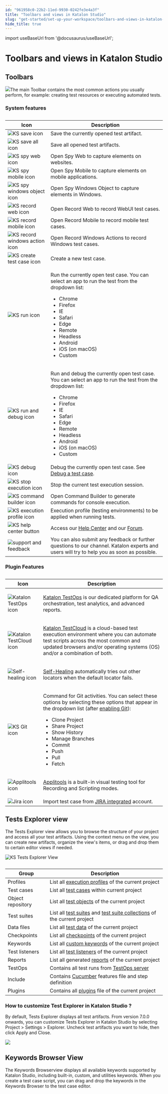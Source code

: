 ```yaml
---
id: "961958c0-22b2-11ed-9930-0242fe3e4a3f"
title: "Toolbars and views in Katalon Studio"
slug: "get-started/set-up-your-workspace/toolbars-and-views-in-katalon-studio"
hide_title: true
---
```

import useBaseUrl from '@docusaurus/useBaseUrl';


# <a id="topic-5362" class="anchor_top_offset"/><a id="ariaid-title1" class="anchor_top_offset"/>Toolbars and views in <span xmlns="http://www.w3.org/1999/xhtml" className="ph">Katalon Studio</span> 


## <a id="topic-888" class="anchor_top_offset"/>Toolbars

<p xmlns="http://www.w3.org/1999/xhtml" className="p"><img className="image" src={useBaseUrl("/95ebe020-22b2-11ed-9930-0242fe3e4a3f.png")} />The main <span className="ph uicontrol">Toolbar</span> contains the most common actions you usually perform, for example: creating test resources or executing automated tests.</p> 

### System features

                        
<div xmlns="http://www.w3.org/1999/xhtml" className="p">
  <table className="table"><caption /><colgroup><col style={{width: '50%'}} /><col style={{width: '50%'}} /></colgroup><thead className="thead"><tr className><th className="entry anchor_top_offset" id="topic-888__entry__1">Icon</th><th className="entry anchor_top_offset" id="topic-888__entry__2"> Description</th></tr></thead><tbody className="tbody"><tr className><td className="entry" headers="topic-888__entry__1 topic-888__entry__2 "><img className="image anchor_top_offset" id="topic-888__ks-save-icon" width={50} src={useBaseUrl("/ee877ea0-8e39-11ec-ad3c-024208599ecc.png")} alt="KS save icon" /></td><td className="entry" headers="topic-888__entry__1 topic-888__entry__2 ">Save the currently opened test artifact.</td></tr><tr className><td className="entry" headers="topic-888__entry__1 topic-888__entry__2 "><img className="image anchor_top_offset" id="topic-888__ks-save-all-button" width={50} src={useBaseUrl("/ee8338e0-8e39-11ec-ad3c-024208599ecc.png")} alt="KS save all icon" /></td><td className="entry" headers="topic-888__entry__1 topic-888__entry__2 ">Save all opened test artifacts.</td></tr><tr className><td className="entry" headers="topic-888__entry__1 topic-888__entry__2 "><img className="image anchor_top_offset" id="topic-888__ks-spy-web-button" width={50} src={useBaseUrl("/ee7be5e0-8e39-11ec-ad3c-024208599ecc.png")} alt="KS spy web icon" /></td><td className="entry" headers="topic-888__entry__1 topic-888__entry__2 ">Open <span className="ph uicontrol">Spy Web</span> to capture elements on websites.</td></tr><tr className><td className="entry" headers="topic-888__entry__1 topic-888__entry__2 "><img className="image anchor_top_offset" id="topic-888__ks-spy-mobile-button" width={50} src={useBaseUrl("/ee602080-8e39-11ec-ad3c-024208599ecc.png")} alt="KS spy mobile icon" /></td><td className="entry" headers="topic-888__entry__1 topic-888__entry__2 ">Open <span className="ph uicontrol">Spy Mobile</span> to capture elements on mobile applications.</td></tr><tr className><td className="entry" headers="topic-888__entry__1 topic-888__entry__2 "><img className="image anchor_top_offset" id="topic-888__ks-spy-windows-object-button" width={50} src={useBaseUrl("/edcba8b0-8e39-11ec-ad3c-024208599ecc.png")} alt="KS spy windows object icon" /></td><td className="entry" headers="topic-888__entry__1 topic-888__entry__2 ">Open <span className="ph uicontrol">Spy Windows Object</span> to capture elements in Windows.</td></tr><tr className><td className="entry" headers="topic-888__entry__1 topic-888__entry__2 "><img className="image anchor_top_offset" id="topic-888__ks-record-web-button" width={50} src={useBaseUrl("/ee7f1a30-8e39-11ec-ad3c-024208599ecc.png")} alt="KS record web icon" /></td><td className="entry" headers="topic-888__entry__1 topic-888__entry__2 ">Open <span className="ph uicontrol">Record Web</span> to record WebUI test cases.</td></tr><tr className><td className="entry" headers="topic-888__entry__1 topic-888__entry__2 "><img className="image anchor_top_offset" id="topic-888__ks-record-mobile-button" width={50} src={useBaseUrl("/ee74b9f0-8e39-11ec-ad3c-024208599ecc.png")} alt="KS record mobile icon" /></td><td className="entry" headers="topic-888__entry__1 topic-888__entry__2 ">Open <span className="ph uicontrol">Record Mobile</span> to record mobile test cases.</td></tr><tr className><td className="entry" headers="topic-888__entry__1 topic-888__entry__2 "><img className="image anchor_top_offset" id="topic-888__ks-record-windows-actions-button" width={50} src={useBaseUrl("/eec60e40-8e39-11ec-ad3c-024208599ecc.png")} alt="KS record windows action icon" /></td><td className="entry" headers="topic-888__entry__1 topic-888__entry__2 ">Open <span className="ph uicontrol">Record Windows Actions</span> to record Windows test cases.</td></tr><tr className><td className="entry" headers="topic-888__entry__1 topic-888__entry__2 "><img className="image" width={40} src={useBaseUrl("/9600a0a0-22b2-11ed-9930-0242fe3e4a3f.svg")} alt="KS create test case icon" /></td><td className="entry" headers="topic-888__entry__1 topic-888__entry__2 ">Create a new test case.</td></tr><tr className><td className="entry" headers="topic-888__entry__1 topic-888__entry__2 "><img className="image anchor_top_offset" id="topic-888__ks-run-button" width={50} src={useBaseUrl("/ee6a80c0-8e39-11ec-ad3c-024208599ecc.png")} alt="KS run icon" /></td><td className="entry" headers="topic-888__entry__1 topic-888__entry__2 ">
          <p className="p">Run the currently open test case. You can select an app to run the test from the dropdown list:</p>
          <ul className="ul"><li className="li">Chrome</li><li className="li">Firefox</li><li className="li">IE</li><li className="li">Safari</li><li className="li">Edge</li><li className="li">Remote</li><li className="li">Headless</li><li className="li">Android</li><li className="li">iOS (on macOS)</li><li className="li">Custom</li></ul>
        </td></tr><tr className><td className="entry" headers="topic-888__entry__1 topic-888__entry__2 "><img className="image anchor_top_offset" id="topic-888__ks-run-and-debug-button" width={50} src={useBaseUrl("/edd0b1c0-8e39-11ec-ad3c-024208599ecc.png")} alt="KS run and debug icon" /></td><td className="entry" headers="topic-888__entry__1 topic-888__entry__2 ">
          <p className="p">Run and debug the currently open test case. You can select an app to run the test from the dropdown list:</p>
          <ul className="ul"><li className="li">Chrome</li><li className="li">Firefox</li><li className="li">IE</li><li className="li">Safari</li><li className="li">Edge</li><li className="li">Remote</li><li className="li">Headless</li><li className="li">Android</li><li className="li">iOS (on macOS)</li><li className="li">Custom</li></ul>
        </td></tr><tr className><td className="entry" headers="topic-888__entry__1 topic-888__entry__2 "><img className="image anchor_top_offset" id="topic-888__ks-debug-button" width={100} src={useBaseUrl("/ede9b800-8e39-11ec-ad3c-024208599ecc.png")} alt="KS debug icon" /></td><td className="entry" headers="topic-888__entry__1 topic-888__entry__2 ">Debug the currently open test case. See <a className="xref" href="/docs/author/debug-a-test-case/debug-a-test-case-in-katalon-studio">Debug a test case</a>.</td></tr><tr className><td className="entry" headers="topic-888__entry__1 topic-888__entry__2 "><img className="image anchor_top_offset" id="topic-888__ks-stop-execution-button" width={50} src={useBaseUrl("/ee970f00-8e39-11ec-ad3c-024208599ecc.png")} alt="KS stop execution icon" /></td><td className="entry" headers="topic-888__entry__1 topic-888__entry__2 ">Stop the current test execution session.</td></tr><tr className><td className="entry" headers="topic-888__entry__1 topic-888__entry__2 "><img className="image anchor_top_offset" id="topic-888__ks-cmd-builder-button" width={50} src={useBaseUrl("/ee9a1c40-8e39-11ec-ad3c-024208599ecc.png")} alt="KS command builder icon" /></td><td className="entry" headers="topic-888__entry__1 topic-888__entry__2 ">Open <span className="ph uicontrol">Command Builder</span> to generate commands for console execution.</td></tr><tr className><td className="entry" headers="topic-888__entry__1 topic-888__entry__2 "><img className="image anchor_top_offset" id="topic-888__ks-execution-profile-button" width={80} src={useBaseUrl("/ededd6b0-8e39-11ec-ad3c-024208599ecc.png")} alt="KS execution profile icon" /></td><td className="entry" headers="topic-888__entry__1 topic-888__entry__2 ">Execution profile (testing environments) to be applied when running tests.</td></tr><tr className><td className="entry" headers="topic-888__entry__1 topic-888__entry__2 "><img className="image anchor_top_offset" id="topic-888__ks-help-center-button" width={40} src={useBaseUrl("/ee32a7e0-8e39-11ec-ad3c-024208599ecc.png")} alt="KS help center button" /></td><td className="entry" headers="topic-888__entry__1 topic-888__entry__2 ">Access our <a className="xref j-external-link" href="https://katalonsupport.force.com/katalonhelpcenter/s/" target="_blank">Help Center</a> and our <a className="xref j-external-link" href="https://forum.katalon.com/" target="_blank">Forum</a>.</td></tr><tr className><td className="entry" headers="topic-888__entry__1 topic-888__entry__2 "><img className="image" width={150} src={useBaseUrl("/95f248c0-22b2-11ed-9930-0242fe3e4a3f.png")} alt="support and feedback" /></td><td className="entry" headers="topic-888__entry__1 topic-888__entry__2 ">You can also submit any feedback or further questions to our channel. Katalon experts and users will try to help you as soon as possible.</td></tr></tbody></table>
</div>
        

### Plugin Features

                        
<div xmlns="http://www.w3.org/1999/xhtml" className="p">
  <table className="table"><caption /><colgroup><col style={{width: '50%'}} /><col style={{width: '50%'}} /></colgroup><thead className="thead"><tr className><th className="entry anchor_top_offset" id="topic-888__entry__37">Icon</th><th className="entry anchor_top_offset" id="topic-888__entry__38">Description</th></tr></thead><tbody className="tbody"><tr className><td className="entry" headers="topic-888__entry__37 topic-888__entry__38 "><img className="image anchor_top_offset" id="topic-888__ks-testops-button" src={useBaseUrl("/ee4608d0-8e39-11ec-ad3c-024208599ecc.png")} alt="Katalon TestOps icon" /></td><td className="entry" headers="topic-888__entry__37 topic-888__entry__38 ">
          <p className="p"><a className="xref j-external-link" href="https://docs.katalon.com/katalon-analytics/docs/overview.html" target="_blank"><span className="ph">Katalon TestOps</span></a> is our dedicated platform for QA orchestration, test analytics, and advanced reports.</p>
        </td></tr><tr className><td className="entry" headers="topic-888__entry__37 topic-888__entry__38 "><img className="image anchor_top_offset" id="topic-888__ks-testcloud-button" width={36} src={useBaseUrl("/ee425f50-8e39-11ec-ad3c-024208599ecc.png")} alt="Katalon TestCloud icon" /></td><td className="entry" headers="topic-888__entry__37 topic-888__entry__38 ">
          <p className="p"><a className="xref j-external-link" href="https://docs.katalon.com/katalon-testcloud/docs/testcloud-overview.html" target="_blank"><span className="ph">Katalon TestCloud</span></a> is a cloud-based test execution environment where you can automate test scripts across the most common and updated browsers and/or operating systems (OS) and/or a combination of both.</p>
        </td></tr><tr className><td className="entry" headers="topic-888__entry__37 topic-888__entry__38 "><img className="image anchor_top_offset" id="topic-888__ks-self-healing-button" src={useBaseUrl("/ee3a9720-8e39-11ec-ad3c-024208599ecc.png")} alt="Self-healing icon" /></td><td className="entry" headers="topic-888__entry__37 topic-888__entry__38 ">
          <p className="p"><a className="xref" href="/docs/plugins-and-add-ons/katalon-recorder-extension/get-your-job-done/execute-scenarios/use-the-self-healing-function-in-katalon-recorder#id_1">Self-Healing</a> automatically tries out other locators when the default locator fails.</p>
        </td></tr><tr className><td className="entry" headers="topic-888__entry__37 topic-888__entry__38 "><img className="image anchor_top_offset" id="topic-888__ks-git-button" src={useBaseUrl("/ee2ed750-8e39-11ec-ad3c-024208599ecc.png")} alt="KS Git icon" /></td><td className="entry" headers="topic-888__entry__37 topic-888__entry__38 ">
          <p className="p">Command for Git activities. You can select these options by selecting these options that appear in the dropdown list (after <a className="xref" href="/docs/author/manage-projects/project-settings/git-integration/git-integration-in-katalon-studio">enabling Git</a>):</p>
          <ul className="ul"><li className="li">Clone Project</li><li className="li">Share Project</li><li className="li">Show History</li><li className="li">Manage Branches</li><li className="li">Commit</li><li className="li">Push</li><li className="li">Pull</li><li className="li">Fetch</li></ul>
        </td></tr><tr className><td className="entry" headers="topic-888__entry__37 topic-888__entry__38 "><img className="image anchor_top_offset" id="topic-888__ks-applitools-button" src={useBaseUrl("/ee1ada20-8e39-11ec-ad3c-024208599ecc.png")} alt="Applitools icon" /></td><td className="entry" headers="topic-888__entry__37 topic-888__entry__38 ">
          <p className="p"><a className="xref" href="/docs/author/keywords/using-keywords-in-katalon-studio/web-testing/applitools-integration-in-katalon-studio#id_1">Applitools</a> is a built-in visual testing tool for Recording and Scripting modes.</p>
        </td></tr><tr className><td className="entry" headers="topic-888__entry__37 topic-888__entry__38 "><img className="image anchor_top_offset" id="topic-888__ks-Jira-button" width={40} src={useBaseUrl("/ee36c690-8e39-11ec-ad3c-024208599ecc.png")} alt="Jira icon" /></td><td className="entry" headers="topic-888__entry__37 topic-888__entry__38 ">Import test case from <a className="xref j-external-link" href="https://store.katalon.com/product/3/Jira-Integration" target="_blank">JIRA integrated</a> account.</td></tr></tbody></table>
</div>
        

## <a id="concept-2869" class="anchor_top_offset"/>Tests Explorer view

<p xmlns="http://www.w3.org/1999/xhtml" className="p">The <span className="ph uicontrol">Tests Explorer</span> view allows you to browse the structure of your project and access all your test artifacts. Using the context menu on the view, you can create new artifacts, organize the view's items, or drag and drop them to certain editor views if needed.</p> 
<p xmlns="http://www.w3.org/1999/xhtml" className="p"><img className="image" width={500} src={useBaseUrl("/ee9d77a0-8e39-11ec-ad3c-024208599ecc.png")} alt="KS Tests Explorer View" /></p> 
<div xmlns="http://www.w3.org/1999/xhtml" className="p"><table className="table"><caption /><colgroup><col style={{width: '50%'}} /><col style={{width: '50%'}} /></colgroup><thead className="thead"><tr className><th className="entry anchor_top_offset" id="concept-2869__entry__1">Group</th><th className="entry anchor_top_offset" id="concept-2869__entry__2">	Description</th></tr></thead><tbody className="tbody"><tr className><td className="entry" headers="concept-2869__entry__1 concept-2869__entry__2 ">Profiles</td><td className="entry" headers="concept-2869__entry__1 concept-2869__entry__2 ">List all <a className="xref" href="#">execution profiles</a> of the current project</td></tr><tr className><td className="entry" headers="concept-2869__entry__1 concept-2869__entry__2 ">Test cases</td><td className="entry" headers="concept-2869__entry__1 concept-2869__entry__2 ">List all <a className="xref" href="/docs/author/create-test-cases/create-test-case-overview">test cases</a> within current project</td></tr><tr className><td className="entry" headers="concept-2869__entry__1 concept-2869__entry__2 ">
          Object repository</td><td className="entry" headers="concept-2869__entry__1 concept-2869__entry__2 ">List all <a className="xref" href="/docs/author/test-objects/web-test-objects/manage-web-test-objects-in-katalon-studio">test objects</a> of the current project</td></tr><tr className><td className="entry" headers="concept-2869__entry__1 concept-2869__entry__2 ">Test suites</td><td className="entry" headers="concept-2869__entry__1 concept-2869__entry__2 ">List all <a className="xref" href="/docs/organize/manage-tests/test-suite/manage-test-suites-in-katalon-studio">test suites</a> and <a className="xref" href="/docs/organize/manage-tests/manage-test-suite-collections-in-katalon-studio">test suite collections</a> of the current project</td></tr><tr className><td className="entry" headers="concept-2869__entry__1 concept-2869__entry__2 ">Data files
        </td><td className="entry" headers="concept-2869__entry__1 concept-2869__entry__2 ">List all <a className="xref" href="#">test data</a> of the current project</td></tr><tr className><td className="entry" headers="concept-2869__entry__1 concept-2869__entry__2 ">Checkpoints</td><td className="entry" headers="concept-2869__entry__1 concept-2869__entry__2 ">List all <a className="xref" href="#">checkpoints</a> of the current project</td></tr><tr className><td className="entry" headers="concept-2869__entry__1 concept-2869__entry__2 ">Keywords</td><td className="entry" headers="concept-2869__entry__1 concept-2869__entry__2 ">
          List all <a className="xref" href="/docs/author/keywords/custom-keywords/introduction-to-custom-keywords-in-katalon-studio">custom keywords</a> of the current project</td></tr><tr className><td className="entry" headers="concept-2869__entry__1 concept-2869__entry__2 ">Test listeners</td><td className="entry" headers="concept-2869__entry__1 concept-2869__entry__2 ">List all <a className="xref" href="/docs/author/create-test-cases/test-fixtures-and-test-listeners-test-hooks-in-katalon-studio#concept-7786">test listeners</a> of the current project</td></tr><tr className><td className="entry" headers="concept-2869__entry__1 concept-2869__entry__2 ">Reports</td><td className="entry" headers="concept-2869__entry__1 concept-2869__entry__2 ">List all generated <a className="xref" href="/docs/analyze/reports/view-test-reports/view-test-reports-in-katalon-studio/view-test-suite-and-test-suite-collection-reports-in-katalon-studio">reports</a> of the current project</td></tr><tr className><td className="entry" headers="concept-2869__entry__1 concept-2869__entry__2 ">TestOps</td><td className="entry" headers="concept-2869__entry__1 concept-2869__entry__2 ">
          Contains all test runs from <a className="xref j-external-link" href="https://testops.katalon.io/" target="_blank">TestOps server</a></td></tr><tr className><td className="entry" headers="concept-2869__entry__1 concept-2869__entry__2 ">Include</td><td className="entry" headers="concept-2869__entry__1 concept-2869__entry__2 ">Contains <a className="xref" href="/docs/author/keywords/keyword-description-in-katalon-studio/cucumber-keywords/cucumber-run-feature-file-with-tags">Cucumber</a> features file and step definition</td></tr><tr className><td className="entry" headers="concept-2869__entry__1 concept-2869__entry__2 ">Plugins</td><td className="entry" headers="concept-2869__entry__1 concept-2869__entry__2 ">Contains all <a className="xref" href="/docs/plugins-and-add-ons/katalon-store/katalon-studio-plugins/using-katalon-store-plugins#id_1">plugins</a> file of the current project</td></tr></tbody></table></div>

### How to customize Test Explorer in <span xmlns="http://www.w3.org/1999/xhtml" className="ph">Katalon Studio</span> ?

<p xmlns="http://www.w3.org/1999/xhtml" className="p">By default, <span className="ph uicontrol">Tests Explorer</span> displays all test artifacts. From version 7.0.0 onwards, you can customize <span className="ph uicontrol">Tests Explorer</span> in <span className="ph">Katalon Studio</span> by selecting <span className="ph uicontrol">Project</span> &gt; <span className="ph uicontrol">Settings</span> &gt; <span className="ph uicontrol">Explorer</span>. Uncheck test artifacts you want to hide, then click  <span className="ph uicontrol">Apply and Close</span>.</p> 
<p xmlns="http://www.w3.org/1999/xhtml" className="p"><img className="image" width={700} src={useBaseUrl("/4796d610-2847-11ed-9930-0242fe3e4a3f.png")} /></p> 

## <a id="concept-8435" class="anchor_top_offset"/>Keywords Browser View

<p xmlns="http://www.w3.org/1999/xhtml" className="p">The  <span className="ph uicontrol">Keywords Browser</span>view displays all available keywords supported by <span className="ph">Katalon Studio</span>, including built-in, custom, and utilities keywords. When you create a test case script, you can drag and drop the keywords in the <span className="ph uicontrol">Keywords Browser</span> to the test case editor.</p> 
<p xmlns="http://www.w3.org/1999/xhtml" className="p"><svg xmlns="http://www.w3.org/2000/svg" height={445} id="svgcontent" overflow="visible" viewBox="0 0 510 445" width={510} x={510} y={445} className="anchor_top_offset"><g className="layer" style={{pointerEvents: 'all'}}><title style={{pointerEvents: 'inherit'}}>Layer 1</title><image height={445} id="svg_15047316-72f1-4747-ac30-a17c1d0f4e56" width={510} actuate="onLoad" show="embed" type="simple" resource-uuid="95f1ac80-22b2-11ed-9930-0242fe3e4a3f" href="/95f1ac80-22b2-11ed-9930-0242fe3e4a3f.png" className="anchor_top_offset" /><rect fill="#000000" fillOpacity={0} height={38} id="svg_1" rx={4} ry={4} stroke="#0077ed" strokeOpacity={1} strokeWidth={4} width={40} x="12.5" y="37.5" className="anchor_top_offset" /></g></svg></p> 

## <a id="concept-2664" class="anchor_top_offset"/>Editors

<p xmlns="http://www.w3.org/1999/xhtml" className="p">The editor is used to modify the detailed information of an object. Each test artifact has its own editor.</p> 

### <a id="concept-5999" class="anchor_top_offset"/>Test Case editor

<p xmlns="http://www.w3.org/1999/xhtml" className="p">A test case is a set of actions executed to verify a particular feature or functionality of your software application.</p> 
<div xmlns="http://www.w3.org/1999/xhtml" className="p">When you open a test case, the test case editor contains the detailed information of that test case in the following tabs:<ul className="ul"><li className="li">Manual tab</li><li className="li">Script tab</li><li className="li">Variables tab</li><li className="li">Variables (Script mode) tab</li><li className="li">
      <p className="p">Data binding</p>
    </li><li className="li">Integration tab</li><li className="li">Properties tab</li></ul></div>
<h4 xmlns="http://www.w3.org/1999/xhtml" className="title sectiontitle">Manual tab</h4> 
                        
<p xmlns="http://www.w3.org/1999/xhtml" className="p">The manual tab displays the manual view, where the basic keyword-driven configuration allows you to create automated tests without coding. Refer to <a className="xref" href="/docs/author/create-test-cases/generate-test-steps-in-katalon-studio-manual-view">manual view</a> for more details.</p> 
            
<p xmlns="http://www.w3.org/1999/xhtml" className="p">   <img className="image" width={700} src={useBaseUrl("/574c6e90-906b-11ec-ad3c-024208599ecc.png")} /></p> 
        
<h4 xmlns="http://www.w3.org/1999/xhtml" className="title sectiontitle">Script tab</h4> 
                        
<p xmlns="http://www.w3.org/1999/xhtml" className="p">The script tab displays the script view, where advanced users with a programming background can modify test scripts using either Groovy or Java language. Refer to <a className="xref" href="/docs/author/create-test-cases/generate-test-steps-in-katalon-studio-script-view">script view</a> for more details.</p> 
            
<p xmlns="http://www.w3.org/1999/xhtml" className="p">   <img className="image" width={700} src={useBaseUrl("/5754fa10-906b-11ec-ad3c-024208599ecc.png")} /></p> 
        
<h4 xmlns="http://www.w3.org/1999/xhtml" className="title sectiontitle">Variables tab</h4> 
                        
<p xmlns="http://www.w3.org/1999/xhtml" className="p">The variables tab shows all defined variables for that test case. Refer to <a className="xref" href="#">public variables</a> for more details.</p> 
            
<p xmlns="http://www.w3.org/1999/xhtml" className="p">   <svg xmlns="http://www.w3.org/2000/svg" height={228} id="svg_a7dff963-0ceb-4623-bc26-d9099c5fb346" overflow="visible" viewBox="0 0 776 228" width={776} x={776} y="231.5" className="anchor_top_offset"><g className="layer" style={{pointerEvents: 'all'}}><title style={{pointerEvents: 'inherit'}}>Layer 1</title><image height={228} id="svg_e719580b-178f-400d-bfc3-f962d0239584" style={{pointerEvents: 'inherit'}} width={776} actuate="onLoad" show="embed" type="simple" resource-uuid="5759dc10-906b-11ec-ad3c-024208599ecc" href="/5759dc10-906b-11ec-ad3c-024208599ecc.png" className="anchor_top_offset" /><rect fill="#000000" fillOpacity={0} height="22.999999523162842" id="svg_9757bb01-e525-4a07-beb3-e146a33c96ef" rx={4} ry={4} stroke="#6bb545" strokeOpacity={1} strokeWidth={4} width="71.99999713897705" x="151.5" y="203.50000047683716" className="anchor_top_offset" /></g></svg> </p> 
        
<h4 xmlns="http://www.w3.org/1999/xhtml" className="title sectiontitle">Variables tab (script mode)</h4> 
                        
<p xmlns="http://www.w3.org/1999/xhtml" className="p">The Variables tab (Script mode) shows all defined Variables for that Test Case in Script mode.</p> 
            
<p xmlns="http://www.w3.org/1999/xhtml" className="p">   <svg xmlns="http://www.w3.org/2000/svg" height={364} id="svg_5b6f1c0d-1f6a-4fd4-b33c-3a224e05a724" overflow="visible" viewBox="0 0 776 364" width={776} x={776} y={364} className="anchor_top_offset"><g className="layer" style={{pointerEvents: 'all'}}><title style={{pointerEvents: 'inherit'}}>Layer 1</title><image height={364} id="svg_86befac5-1748-4054-9e22-27c8a4ce556c" style={{pointerEvents: 'inherit'}} width={776} actuate="onLoad" show="embed" type="simple" resource-uuid="57621970-906b-11ec-ad3c-024208599ecc" href="/57621970-906b-11ec-ad3c-024208599ecc.png" className="anchor_top_offset" /><rect fill="#000000" fillOpacity={0} height="26.99999964237213" id="svg_b793e577-32d2-42cf-91bc-a048707a3569" rx={4} ry={4} stroke="#0077ed" strokeOpacity={1} strokeWidth={4} width="138.99999976158142" x="217.5" y="338.5" className="anchor_top_offset" /></g></svg> </p> 
        
<h4 xmlns="http://www.w3.org/1999/xhtml" className="title sectiontitle">Data binding</h4> 
                        
<p xmlns="http://www.w3.org/1999/xhtml" className="p">The Data binding tab allows you to conduct data binding at the test case level. You can refer to this document for further instruction: <a className="xref" href="#">Data-driven testing at the test case level</a>.</p> 
            
<p xmlns="http://www.w3.org/1999/xhtml" className="p"><img className="image" src={useBaseUrl("/96024e50-22b2-11ed-9930-0242fe3e4a3f.png")} alt="Data binding section" /></p> 
        
<h4 xmlns="http://www.w3.org/1999/xhtml" className="title sectiontitle">Integration tab</h4> 
                        
<p xmlns="http://www.w3.org/1999/xhtml" className="p">The Integration tab displays your configured integration in the project, for example: qTest, Jira, Azure DevOps, etc. Refer to <a className="xref" href="/docs/organize/integration-for-organizing-tests/configure-qtest-integration-in-katalon-studio">Integrate test case</a> for more details.</p> 
            
<p xmlns="http://www.w3.org/1999/xhtml" className="p">   <svg xmlns="http://www.w3.org/2000/svg" height={249} id="svg_8133fd14-17e2-4765-ac63-40963f54bbfd" overflow="visible" viewBox="0 0 776 249" width={776} x={776} y={249} className="anchor_top_offset"><g className="layer" style={{pointerEvents: 'all'}}><title style={{pointerEvents: 'inherit'}}>Layer 1</title><image height={249} id="svg_5c47f364-beca-4b49-868b-45faf1c88ef7" style={{pointerEvents: 'inherit'}} width={776} actuate="onLoad" show="embed" type="simple" resource-uuid="57489e00-906b-11ec-ad3c-024208599ecc" href="/57489e00-906b-11ec-ad3c-024208599ecc.png" className="anchor_top_offset" /><rect fill="#000000" fillOpacity={0} height="32.00000047683716" id="svg_abba308a-78ef-454a-8fc7-b27111da0fed" rx={4} ry={4} stroke="#6bb545" strokeOpacity={1} strokeWidth={4} width="87.99999845027924" x="494.5" y="214.5" className="anchor_top_offset" /></g></svg> </p> 
        
<h4 xmlns="http://www.w3.org/1999/xhtml" className="title sectiontitle">Properties tab</h4> 
                        
<p xmlns="http://www.w3.org/1999/xhtml" className="p">The Properties tab displays general information about the Test Case, including the Description and the Comment.</p> 
            
<div xmlns="http://www.w3.org/1999/xhtml" className="p">
  <svg xmlns="http://www.w3.org/2000/svg" height={415} id="svg_0a2a5e05-91e2-42db-a90f-e57f6dab461b" overflow="visible" viewBox="0 0 776 415" width={776} x={776} y={415} className="anchor_top_offset"><g className="layer" style={{pointerEvents: 'all'}}><title style={{pointerEvents: 'inherit'}}>Layer 1</title><image height={415} id="svg_8668b0eb-c3f3-49ff-8a75-c4027c55d979" style={{pointerEvents: 'inherit'}} width={776} actuate="onLoad" show="embed" type="simple" resource-uuid="57508d40-906b-11ec-ad3c-024208599ecc" href="/57508d40-906b-11ec-ad3c-024208599ecc.png" className="anchor_top_offset" /><rect fill="#000000" fillOpacity={0} height="22.999999046325684" id="svg_a38317e8-0801-437b-a7c3-e7b33b1bc2a7" rx={4} ry={4} stroke="#6bb545" strokeOpacity={1} strokeWidth={4} width="73.99999904632568" x="488.5" y="353.5" className="anchor_top_offset" /></g></svg>
  <ul className="ul"><li className="li"><strong className="ph b">Description</strong>: You can add or edit this field to provide detailed information about the test case.</li><li className="li"><strong className="ph b">Comment</strong>: This field is read-only. The content is extracted and populated from&nbsp;the comment keyword in the test case. You can leverage the comment field to involve in development process of your company by providing requirements in the comment. For more information about the comment keyword, see <a className="xref" href="/docs/author/keywords/keyword-description-in-katalon-studio/utilities-keywords/common-comment">Comment</a>.</li></ul>
</div>
        

### <a id="concept-2432" class="anchor_top_offset"/>Test Object editor

<p xmlns="http://www.w3.org/1999/xhtml" className="p">To open a test object, go to <span className="ph uicontrol">Tests Explorer</span> &gt; <span className="ph uicontrol">Object Repository</span> and select the object you want to open. The test object editor displays all detailed information of a test object, including properties and object identification mechanisms. Refer to <a className="xref" href="/docs/author/record-and-spy/webui-record-and-spy-utilities/spy-web-utility-in-katalon-studio">Spy Object</a> for more details.</p> 
<p xmlns="http://www.w3.org/1999/xhtml" className="p"><img className="image" src={useBaseUrl("/95f44490-22b2-11ed-9930-0242fe3e4a3f.png")} alt="The test object editor" /></p> 

### <a id="concept-175" class="anchor_top_offset"/>Web Service editor

<p xmlns="http://www.w3.org/1999/xhtml" className="p">To open a Web Service, go to <span className="ph uicontrol">Tests Explorer</span> &gt; <span className="ph uicontrol">Object Repository</span>  and select the Web Service you want to open. When you open a RESTful or SOAP request object, the Web Service editor displays detailed information of the current project, including the resource URL, request methods, and parameters. Refer to <a className="xref" href="#">RESTful</a> and <a className="xref" href="/docs/author/test-objects/api-test-objects/soap-request-in-katalon-studio">SOAP</a> for more details.</p> 
<h4 xmlns="http://www.w3.org/1999/xhtml" className="title sectiontitle">RESTful request object editor</h4> 
<p xmlns="http://www.w3.org/1999/xhtml" className="p"><img className="image" width={800} src={useBaseUrl("/32347b50-2848-11ed-9930-0242fe3e4a3f.png")} /></p> 
<h4 xmlns="http://www.w3.org/1999/xhtml" className="title sectiontitle">SOAP request object editor</h4> 
<p xmlns="http://www.w3.org/1999/xhtml" className="p"><img className="image" width={800} src={useBaseUrl("/78ae2b30-2848-11ed-9930-0242fe3e4a3f.png")} /></p> 

### <a id="concept-4620" class="anchor_top_offset"/>Test suite editor

<p xmlns="http://www.w3.org/1999/xhtml" className="p">A test suite (TS) is a collection of test cases.</p> 
<div xmlns="http://www.w3.org/1999/xhtml" className="p">When you open a test suite, the test suite editor displays detailed information of that test suite, including:<ul className="ul"><li className="li">Main tab</li><li className="li">Script tab</li><li className="li">Integration tab</li><li className="li">Result tab</li></ul></div>
<h4 xmlns="http://www.w3.org/1999/xhtml" className="title sectiontitle">Main tab</h4> 
<p xmlns="http://www.w3.org/1999/xhtml" className="p">The main tab displays basic information about the test suite, such as which test cases to execute, the execution mechanism, and data binding. Refer to <a className="xref" href="/docs/execute/execute-tests-with-katalon-studio/execute-a-test-case-in-katalon-studio">Execute a test suite</a> for more details.</p> 
<p xmlns="http://www.w3.org/1999/xhtml" className="p"><svg xmlns="http://www.w3.org/2000/svg" height={330} id="svgcontent" overflow="visible" viewBox="0 0 776 330" width={776} x={776} y={330} className="anchor_top_offset"><g className="layer" style={{pointerEvents: 'all'}}><title style={{pointerEvents: 'inherit'}}>Layer 1</title><image height={330} id="svg_62366785-90c2-47b5-8bdd-36056c6eb855" width={776} actuate="onLoad" show="embed" type="simple" resource-uuid="95e7c170-22b2-11ed-9930-0242fe3e4a3f" href="/95e7c170-22b2-11ed-9930-0242fe3e4a3f.png" className="anchor_top_offset" /><rect fill="#000000" fillOpacity={0} height={22} id="svg_1" rx={4} ry={4} stroke="#6bb545" strokeOpacity={1} strokeWidth={4} style={{pointerEvents: 'inherit'}} width={48} x="2.5" y="264.5" className="anchor_top_offset" /></g></svg></p> 
<h4 xmlns="http://www.w3.org/1999/xhtml" className="title sectiontitle">Script tab</h4> 
<p xmlns="http://www.w3.org/1999/xhtml" className="p">The script tab displays the script view, where you can set the environment, setUp, tearDown, or any configuration at the test suite level. To learn more about test suite configuration, see <a className="xref" href="/docs/organize/manage-tests/test-suite/manage-test-suites-in-katalon-studio">Test Suite</a>.</p> 
<p xmlns="http://www.w3.org/1999/xhtml" className="p"><svg xmlns="http://www.w3.org/2000/svg" height={648} id="svg_c01a59e5-cd73-4f3c-beed-23a761993212" overflow="visible" viewBox="0 0 776 648" width={776} x={776} y={648} className="anchor_top_offset"><g className="layer" style={{pointerEvents: 'all'}}><title style={{pointerEvents: 'inherit'}}>Layer 1</title><image height={648} id="svg_724e64e2-2265-4f5d-b2e4-8d142d59ef50" width={776} actuate="onLoad" show="embed" type="simple" resource-uuid="95ee7830-22b2-11ed-9930-0242fe3e4a3f" href="/95ee7830-22b2-11ed-9930-0242fe3e4a3f.png" className="anchor_top_offset" /><rect fill="#000000" fillOpacity={0} height={20} id="svg_ba68a268-9959-4304-9431-df79e718e04a" rx={4} ry={4} stroke="#6bb545" strokeOpacity={1} strokeWidth={4} style={{pointerEvents: 'inherit'}} width={49} x="51.5" y="594.5" className="anchor_top_offset" /></g></svg></p> 
<h4 xmlns="http://www.w3.org/1999/xhtml" className="title sectiontitle">Integration tab</h4> 
<p xmlns="http://www.w3.org/1999/xhtml" className="p">The integration tab displays information regarding your test suite integration, for example, with qTest. Refer to <a className="xref" href="/docs/organize/integration-for-organizing-tests/configure-qtest-integration-in-katalon-studio">Integrate test suite</a> for more details.</p> 
<p xmlns="http://www.w3.org/1999/xhtml" className="p"><svg xmlns="http://www.w3.org/2000/svg" height={283} id="svg_c70b97b6-d062-4a86-bd51-6748df4e51d3" overflow="visible" viewBox="0 0 776 283" width={776} x={776} y={283} className="anchor_top_offset"><g className="layer" style={{pointerEvents: 'all'}}><title style={{pointerEvents: 'inherit'}}>Layer 1</title><image height={283} id="svg_f2645e21-72e8-4f1c-abad-536e161f107d" width={776} actuate="onLoad" show="embed" type="simple" resource-uuid="95f2e500-22b2-11ed-9930-0242fe3e4a3f" href="/95f2e500-22b2-11ed-9930-0242fe3e4a3f.png" className="anchor_top_offset" /><rect fill="#000000" fillOpacity={0} height={20} id="svg_476af950-5086-4da6-bda0-0088fc836e2f" rx={4} ry={4} stroke="#6bb545" strokeOpacity={1} strokeWidth={4} style={{pointerEvents: 'inherit'}} width={69} x="103.5" y="219.5" className="anchor_top_offset" /></g></svg></p> 
<h4 xmlns="http://www.w3.org/1999/xhtml" className="title sectiontitle">Result tab</h4> 
<p xmlns="http://www.w3.org/1999/xhtml" className="p">After you execute the test, the result tab displays the result of the latest execution, including the Passed/ Failed status of each test case, the summary report, all execution Settings, and the execution environment.</p> 
<p xmlns="http://www.w3.org/1999/xhtml" className="p"><svg xmlns="http://www.w3.org/2000/svg" height={521} id="svg_d2680a18-2ce1-4a63-8ed2-d2ebbbe03984" overflow="visible" viewBox="0 0 776 521" width={776} x={776} y={521} className="anchor_top_offset"><g className="layer" style={{pointerEvents: 'all'}}><title style={{pointerEvents: 'inherit'}}>Layer 1</title><image height={521} id="svg_0ae5f41e-57f7-4925-bf30-8a05e0177afb" width={776} actuate="onLoad" show="embed" type="simple" resource-uuid="95fecbe0-22b2-11ed-9930-0242fe3e4a3f" href="/95fecbe0-22b2-11ed-9930-0242fe3e4a3f.png" className="anchor_top_offset" /><rect fill="#000000" fillOpacity={0} height={19} id="svg_edd78b93-5eed-4608-ab65-03611aa544f2" rx={4} ry={4} stroke="#6bb545" strokeOpacity={1} strokeWidth={4} width={50} x="176.5" y="464.5" className="anchor_top_offset" /></g></svg></p> 

### <a id="concept-800" class="anchor_top_offset"/>Test suite collection editor

<p xmlns="http://www.w3.org/1999/xhtml" className="p">A test suite collection (TSC) contains a list of test suites, which allows you to execute multiple test suites together in either parallel mode or sequential mode.</p> 
<p xmlns="http://www.w3.org/1999/xhtml" className="p">The test suite collection editor has two tabs: The main tab and the result tab. Refer to <a className="xref" href="/docs/organize/manage-tests/manage-test-suite-collections-in-katalon-studio">Test suite collection</a> for more details.</p> 
<h4 xmlns="http://www.w3.org/1999/xhtml" className="title sectiontitle">Main tab</h4> 
<p xmlns="http://www.w3.org/1999/xhtml" className="p">The main tab displays which test suites to be executed, the profile of each test suite, and the execution mode of the test suite collection.</p> 
<p xmlns="http://www.w3.org/1999/xhtml" className="p"><svg xmlns="http://www.w3.org/2000/svg" height={332} id="svgcontent" overflow="visible" viewBox="0 0 776 332" width={776} x={776} y={332} className="anchor_top_offset"><g className="layer" style={{pointerEvents: 'all'}}><title style={{pointerEvents: 'inherit'}}>Layer 1</title><image height={332} id="svg_155e1ee8-91ac-4357-98fe-5ed169f730c3" width={776} actuate="onLoad" show="embed" type="simple" resource-uuid="96000460-22b2-11ed-9930-0242fe3e4a3f" href="/96000460-22b2-11ed-9930-0242fe3e4a3f.png" className="anchor_top_offset" /><rect fill="#000000" fillOpacity={0} height={26} id="svg_1" rx={4} ry={4} stroke="#6bb545" strokeOpacity={1} strokeWidth={4} style={{pointerEvents: 'inherit'}} width={47} x="3.5" y="262.5" className="anchor_top_offset" /></g></svg></p> 
<h4 xmlns="http://www.w3.org/1999/xhtml" className="title sectiontitle">Result tab</h4> 
<p xmlns="http://www.w3.org/1999/xhtml" className="p">After you execute the test, the result tab displays the result of the latest execution, including the executed status and the Failed/ Total rate of each test suite. You can view detail results of each test suite by clicking <span className="ph uicontrol">Show details</span> .</p> 
<p xmlns="http://www.w3.org/1999/xhtml" className="p"><svg xmlns="http://www.w3.org/2000/svg" height={326} id="svg_d29001b8-3148-4193-865b-c1abb433422c" overflow="visible" viewBox="0 0 776 326" width={776} x={776} y={326} className="anchor_top_offset"><g className="layer" style={{pointerEvents: 'all'}}><title style={{pointerEvents: 'inherit'}}>Layer 1</title><image height={326} id="svg_2f366fc2-1267-48d6-bf98-3ab800dbddd4" width={776} actuate="onLoad" show="embed" type="simple" resource-uuid="95fc5ae0-22b2-11ed-9930-0242fe3e4a3f" href="/95fc5ae0-22b2-11ed-9930-0242fe3e4a3f.png" className="anchor_top_offset" /><rect fill="#000000" fillOpacity={0} height={22} id="svg_a9419ef6-d353-4e38-9365-d0e8abbb4f51" rx={4} ry={4} stroke="#6bb545" strokeOpacity={1} strokeWidth={4} style={{pointerEvents: 'inherit'}} width={52} x="47.5" y="262.5" className="anchor_top_offset" /></g></svg></p> 

### <a id="concept-5643" class="anchor_top_offset"/>Data file editor

<p xmlns="http://www.w3.org/1999/xhtml" className="p">When you open a data file, the data file editor displays detailed information of the data file, including the data source and the data set preview. You can upload your data from an Excel file, a CSV file, a database query or create your own data file in <span className="ph">Katalon Studio</span>. Refer to <a className="xref" href="#">Manage Test Data</a> for more details.</p> 
<div xmlns="http://www.w3.org/1999/xhtml" className="p"><ul className="ul"><li className="li"><p className="p">Import Data File with an Excel file:</p><p className="p"><img className="image" src={useBaseUrl("/95f68e80-22b2-11ed-9930-0242fe3e4a3f.png")} alt="Import an excel data file" /></p></li><li className="li"><p className="p">Import Data File with a CSV file:</p><p className="p"><img className="image" src={useBaseUrl("/95f5cb30-22b2-11ed-9930-0242fe3e4a3f.png")} alt="Import an CSV data file" /></p></li><li className="li"><p className="p">Create Data File manually using <span className="ph">Katalon Studio</span>:</p><p className="p"><img className="image" width={350} src={useBaseUrl("/95f507e0-22b2-11ed-9930-0242fe3e4a3f.png")} alt="Internal data" /></p></li><li className="li"><p className="p">Import Data File with a Database Query:</p><p className="p"><img className="image" width={800} src={useBaseUrl("/367f27e0-2849-11ed-9930-0242fe3e4a3f.png")} /></p></li></ul></div>

### <a id="concept-843" class="anchor_top_offset"/>Checkpoint editor

<p xmlns="http://www.w3.org/1999/xhtml" className="p">When you open a checkpoint, the checkpoint editor displays the detailed information of the test data, including the data source and its taken snapshot. Refer to <a className="xref" href="#">Manage Checkpoints</a> for more details.</p> 
<p xmlns="http://www.w3.org/1999/xhtml" className="p"><img className="image" width={800} src={useBaseUrl("/95e85db0-22b2-11ed-9930-0242fe3e4a3f.png")} alt="Checkpoint editor" /></p> 

### <a id="concept-7019" class="anchor_top_offset"/>Keyword editor

<p xmlns="http://www.w3.org/1999/xhtml" className="p">When you open a custom keyword, the keyword editor displays the keyword content in  script view. This scripting editor is similar to the script view of test cases, where you can define new custom keywords using Groovy or Java. Refer to <a className="xref" href="/docs/author/keywords/custom-keywords/introduction-to-custom-keywords-in-katalon-studio">Introduction to custom keywords</a> for more details.</p> 
<p xmlns="http://www.w3.org/1999/xhtml" className="p"><img className="image" src={useBaseUrl("/95e688f0-22b2-11ed-9930-0242fe3e4a3f.png")} alt="Keyword editor" /></p> 

## <a id="concept-585" class="anchor_top_offset"/>Global variables view

<p xmlns="http://www.w3.org/1999/xhtml" className="p">The global variables view allows you to browse the list of defined global variables in your project. You can either view your global variables in  manual view or in script view. Refer to <a className="xref" href="#">Global Variables</a> for more details.</p> 

### Manual view

<p xmlns="http://www.w3.org/1999/xhtml" className="p"><svg xmlns="http://www.w3.org/2000/svg" height={416} id="svgcontent" overflow="visible" viewBox="0 0 776 416" width={776} x={776} y={416} className="anchor_top_offset"><g className="layer" style={{pointerEvents: 'all'}}><title style={{pointerEvents: 'inherit'}}>Layer 1</title><image height={416} id="svg_4f779214-62e7-4132-807f-ab42a5bdb80d" width={776} actuate="onLoad" show="embed" type="simple" resource-uuid="95fd4540-22b2-11ed-9930-0242fe3e4a3f" href="/95fd4540-22b2-11ed-9930-0242fe3e4a3f.png" className="anchor_top_offset" /><rect fill="#000000" fillOpacity={0} height={32} id="svg_1" rx={4} ry={4} stroke="#6bb545" strokeOpacity={1} strokeWidth={4} style={{pointerEvents: 'inherit'}} width={105} x="6.5" y="344.5" className="anchor_top_offset" /></g></svg></p> 

### Script view

<p xmlns="http://www.w3.org/1999/xhtml" className="p"><svg xmlns="http://www.w3.org/2000/svg" height={559} id="svg_663cda91-fd94-4bbe-bdd4-2ef0006837a4" overflow="visible" viewBox="0 0 776 559" width={776} x={776} y={559} className="anchor_top_offset"><g className="layer" style={{pointerEvents: 'all'}}><title style={{pointerEvents: 'inherit'}}>Layer 1</title><image height={559} id="svg_0a77357f-9b3c-4034-8227-29d94d037f32" width={776} actuate="onLoad" show="embed" type="simple" resource-uuid="95f9e9e0-22b2-11ed-9930-0242fe3e4a3f" href="/95f9e9e0-22b2-11ed-9930-0242fe3e4a3f.png" className="anchor_top_offset" /><rect fill="#000000" fillOpacity={0} height={30} id="svg_9caf1b6c-c2a9-4677-a2ac-588e6dae5da7" rx={4} ry={4} stroke="#6bb545" strokeOpacity={1} strokeWidth={4} style={{pointerEvents: 'inherit'}} width={101} x="111.5" y="494.5" className="anchor_top_offset" /></g></svg></p> 

## <a id="concept-3047" class="anchor_top_offset"/>Job progress view

<p xmlns="http://www.w3.org/1999/xhtml" className="p">The  <span className="ph uicontrol">Job Progress</span> view allows you to see the progress of executing test cases and test suites/test suite collections.</p> 
<p xmlns="http://www.w3.org/1999/xhtml" className="p"><img className="image" width={500} src={useBaseUrl("/95f86340-22b2-11ed-9930-0242fe3e4a3f.png")} alt="The job progress view" /></p> 

## <a id="concept-9389" class="anchor_top_offset"/>Problems view

<p xmlns="http://www.w3.org/1999/xhtml" className="p">The <span className="ph uicontrol">Problems</span> view shows errors and warning messages raised when setting up a project or designing a test case, test suite, test object, or test data.</p> 
<p xmlns="http://www.w3.org/1999/xhtml" className="p"><img className="image" width={700} src={useBaseUrl("/e82de940-2849-11ed-9930-0242fe3e4a3f.png")} /></p> 

## <a id="concept-3834" class="anchor_top_offset"/>Event Log 

<p xmlns="http://www.w3.org/1999/xhtml" className="p">The <span className="ph uicontrol">Event Log</span> displays all run-time activities from all plugins and integrations enabled for your test run. Refer to <a className="xref" href="/docs/plugins-and-add-ons/katalon-store/katalon-studio-plugins/using-katalon-store-plugins">Plugin</a> for more details.</p> 
<p xmlns="http://www.w3.org/1999/xhtml" className="p"><svg xmlns="http://www.w3.org/2000/svg" height={327} id="svgcontent" overflow="visible" viewBox="0 0 818 327" width={818} x={818} y={327} className="anchor_top_offset"><g className="layer" style={{pointerEvents: 'all'}}><title style={{pointerEvents: 'inherit'}}>Layer 1</title><image height={327} id="svg_4fdb9239-37f0-4656-90d4-a15a056a6992" width={818} actuate="onLoad" show="embed" type="simple" resource-uuid="520e8430-9071-11ec-ad3c-024208599ecc" href="/520e8430-9071-11ec-ad3c-024208599ecc.png" className="anchor_top_offset" /><rect fill="#000000" fillOpacity={0} height={21} id="svg_1" rx={4} ry={4} stroke="#6bb545" strokeOpacity={1} strokeWidth={4} style={{pointerEvents: 'inherit'}} width={67} x="63.5" y="37.5" className="anchor_top_offset" /></g></svg></p> 

## <a id="concept-5162" class="anchor_top_offset"/>Console view

<p xmlns="http://www.w3.org/1999/xhtml" className="p">The <span className="ph uicontrol">Console</span> view shows the system logs of all run-time activities performed while <span className="ph">Katalon Studio</span> executes the automated test. The console output generated from test scripts is also displayed here.</p> 
<p xmlns="http://www.w3.org/1999/xhtml" className="p"><svg xmlns="http://www.w3.org/2000/svg" height={327} id="svgcontent" overflow="visible" viewBox="0 0 818 327" width={818} x={818} y={327} className="anchor_top_offset"><g className="layer" style={{pointerEvents: 'all'}}><title style={{pointerEvents: 'inherit'}}>Layer 1</title><image height={327} id="svg_8645c948-27bc-4c04-98a7-1e3493345544" width={818} actuate="onLoad" show="embed" type="simple" resource-uuid="52131810-9071-11ec-ad3c-024208599ecc" href="/52131810-9071-11ec-ad3c-024208599ecc.png" className="anchor_top_offset" /><rect fill="#000000" fillOpacity={0} height={18} id="svg_1" rx={4} ry={4} stroke="#6bb545" strokeOpacity={1} strokeWidth={4} style={{pointerEvents: 'inherit'}} width={58} x="127.5" y="39.5" className="anchor_top_offset" /></g></svg></p> 

## <a id="concept-5899" class="anchor_top_offset"/>Log Viewer view

<p xmlns="http://www.w3.org/1999/xhtml" className="p">The  <span className="ph uicontrol">Log Viewer</span> shows the real-time report/log of the test execution. Refer to <a className="xref" href="/docs/analyze/reports/view-test-reports/view-test-reports-in-katalon-studio/view-and-customize-execution-log-in-katalon-studio">View Execution Log</a> for more details.</p> 
<p xmlns="http://www.w3.org/1999/xhtml" className="p"><svg xmlns="http://www.w3.org/2000/svg" height={372} id="svgcontent" overflow="visible" viewBox="0 0 818 372" width={818} x={818} y={372} className="anchor_top_offset"><g className="layer" style={{pointerEvents: 'all'}}><title style={{pointerEvents: 'inherit'}}>Layer 1</title><image height={372} id="svg_d2c29cb0-7736-4853-a97e-ef48e2d90376" width={818} actuate="onLoad" show="embed" type="simple" resource-uuid="95eaf5c0-22b2-11ed-9930-0242fe3e4a3f" href="/95eaf5c0-22b2-11ed-9930-0242fe3e4a3f.png" className="anchor_top_offset" /><rect fill="#000000" fillOpacity={0} height={22} id="svg_1" rx={4} ry={4} stroke="#6bb545" strokeOpacity={1} strokeWidth={4} style={{pointerEvents: 'inherit'}} width={73} x="197.5" y="40.5" className="anchor_top_offset" /></g></svg></p> 
<p xmlns="http://www.w3.org/1999/xhtml" className="p">Click on the expand button to see more information in the <span className="ph uicontrol">Log Viewer</span>.</p> 
<p xmlns="http://www.w3.org/1999/xhtml" className="p"><img className="image" src={useBaseUrl("/52175dd0-9071-11ec-ad3c-024208599ecc.png")} alt="The log viewer expanded" /></p> 

## <a id="concept-5027" class="anchor_top_offset"/>Report view

<p xmlns="http://www.w3.org/1999/xhtml" className="p">The report view allows you to view detailed information of completed test execution for a certain test suite.</p> 
<p xmlns="http://www.w3.org/1999/xhtml" className="p"><img className="image" src={useBaseUrl("/95e94810-22b2-11ed-9930-0242fe3e4a3f.png")} alt="The report view" /></p> 
<p xmlns="http://www.w3.org/1999/xhtml" className="p">You can use the search bar to find the desired information in your report.</p> 
<p xmlns="http://www.w3.org/1999/xhtml" className="p"><img className="image" width={800} src={useBaseUrl("/d1301f40-2850-11ed-9930-0242fe3e4a3f.png")} /></p> 

## <a id="concept-3822" class="anchor_top_offset"/>Test suite collection report view

<p xmlns="http://www.w3.org/1999/xhtml" className="p">The test suite collection report view allows you to view detailed information of completed test execution for a certain test suite collection. Refer to <a className="xref" href="/docs/analyze/reports/view-test-reports/view-test-reports-in-katalon-studio/view-test-suite-and-test-suite-collection-reports-in-katalon-studio">Test Suite Collection Report</a> for more details.</p> 
<p xmlns="http://www.w3.org/1999/xhtml" className="p"><img className="image" src={useBaseUrl("/95fafb50-22b2-11ed-9930-0242fe3e4a3f.png")} alt="The test suite collection report" /></p> 
